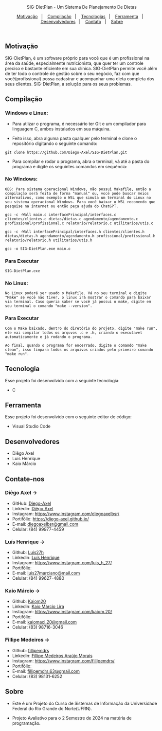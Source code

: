 <p align="center">
SIG-DietPlan - Um Sistema De Planejamento De Dietas 
</p>

<p align="center">
  <a href="#-motivacao">Motivação</a>&nbsp;&nbsp;&nbsp;|&nbsp;&nbsp;&nbsp;
  <a href="#-compilacao">Compilação</a>&nbsp;&nbsp;&nbsp;|&nbsp;&nbsp;&nbsp;
  <a href="#-tecnologia">Tecnologias</a>&nbsp;&nbsp;&nbsp;|&nbsp;&nbsp;&nbsp;
  <a href="#-ferramenta">Ferramenta</a>&nbsp;&nbsp;&nbsp;|&nbsp;&nbsp;&nbsp;
  <a href="#-desenvolvedores">Desenvolvedores</a>&nbsp;&nbsp;&nbsp;|&nbsp;&nbsp;&nbsp;
  <a href="#-contato">Contato</a>&nbsp;&nbsp;&nbsp;|&nbsp;&nbsp;&nbsp;
  <a href="#-sobre">Sobre</a>
</p>
<br>

## Motivação

SIG-DietPlan, é um software próprio para você que é um profissional na área da saúde, especialmente nutricionista, que quer ter um controle preciso e bastante eficiente em sua clínica. SIG-DietPlan permite você além de ter todo o controle de gestão sobre o seu negócio, faz com que você(profissional) possa cadastrar e acompanhar uma dieta completa dos seus clientes. SIG-DietPlan, a solução para os seus problemas.

## Compilação

 ### Windows e Linux:

 - Para utlizar o programa, é necessário ter Git e um compilador para linguagem C, ambos instalados em sua máquina.

 - Feito isso, abra alguma pasta qualquer pelo terminal e clone o repositório digitando o seguinte comando:

```shell
git clone https://github.com/Diego-Axel/SIG-DietPlan.git
 ```
- Para compilar e rodar o programa, abra o terminal, vá até a pasta do programa e digite os seguintes comandos em sequência:

### No Windows:

```shell
OBS: Para sistema operacional Windows, não possui Makefile, então a compilação será feita de forma "manual" ou, você pode buscar meios alternativos, como exemplo o WSL que simula um terminal do Linux no seu sistema operacional Windows. Para você baixar o WSL recomendo que pesquise na internet ou então peça ajuda do ChatGPT.
```

```shell
gcc -c -Wall main.c interfacePrincipal/interfaces.c clientes/clientes.c dietas/dietas.c agendamento/agendamento.c profissional/profissional.c relatorio/relatorio.c utilitarios/utis.c
```

```shell
gcc -c -Wall interfacePrincipal/interfaces.h clientes/clientes.h dietas/dietas.h agendamento/agendamento.h profissional/profissional.h relatorio/relatorio.h utilitarios/utis.h
```

```shell
gcc -o SIG-DietPlan.exe main.o
```
### Para Executar

```shell
SIG-DietPlan.exe
```

### No Linux:

```shell
No Linux poderá ser usado o Makefile. Vá no seu terminal e digite "Make" se você não tiver, o linux irá mostrar o comando para baixar via terminal. Caso queria saber se você já possui o make, digite em seu terminal o comando "make --version".
```

### Para Executar

```shell
Com o Make baixado, dentro do diretório do projeto, digite "make run", ele vai compilar todos os arquvos .c e .h, criando o executavel automaticamente e já rodando o programa.
```

```shell
Ao final, quando o programa for encerrado, digite o comando "make clean", isso limpara todos os arquivos criados pelo primeiro comando "make run".
```

##  Tecnologia

Esse projeto foi desenvolvido com a seguinte tecnologia:

- C

##  Ferramenta
Esse projeto foi desenvolvido com o seguinte editor de código:

- Visual Studio Code

##  Desenvolvedores 

- Diêgo Axel
- Luís Henrique
- Kaio Márcio

## Contate-nos

### Diêgo Axel ->
- GitHub: [Diego-Axel](https://github.com/Diego-Axel)
- Linkedin: [Diêgo Axel](https://www.linkedin.com/in/di%C3%AAgo-axel-1684452b5/)
- Instagram: https://www.instagram.com/diegoaxelbsr/
- Portifólio: https://diego-axel.github.io/
- E-mail: diegoaxelbsr@gmail.com
- Celular: (84) 99977-4459

### Luís Henrique ->
- Github: [Luis27h](https://github.com/Luis27h)
- Linkedin: [Luís Henrique](https://www.linkedin.com/in/luis-henrique-de-almeida-marciano-026b1632b/)
- Instagram: https://www.instagram.com/luis_h_27/
- Portifólio: 
- E-mail: luis27marciano@mail.com
- Celular: (84) 99627-4880

### Kaio Márcio ->
- Github: [Kaiom20](https://github.com/Kaiom20) 
- Linkedin: [Kaio Márcio Lira](https://www.linkedin.com/in/kaio-márcio-lira-24264b2b7/)
- Instagram: https://www.instagram.com/kaiom.20/
- Portifólio: 
- E-mail: kaiomacl.20@gmail.com
- Celular: (83) 98716-3046

### Fillipe Medeiros ->
- Github: [fillipemdrs](https://github.com/fillipemdrs) 
- Linkedin: [Fillipe Medeiros Araújo Morais](https://www.linkedin.com/in/fillipe-medeiros-ara%C3%BAjo-morais-13bb68334/)
- Instagram: https://www.instagram.com/fillipemdrs/
- Portifólio: 
- E-mail: fillipemdrs.63@gmail.com
- Celular: (83) 98131-6252

##  Sobre

- Este é um Projeto do Curso de Sistemas de Informação da Universidade Federal do Rio Grande do Norte(UFRN).

- Projeto Avaliativo para o 2 Semestre de 2024 na matéria de programação.
